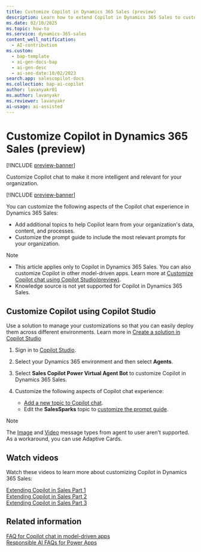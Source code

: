 ```yaml
---
title: Customize Copilot in Dynamics 365 Sales (preview)
description: Learn how to extend Copilot in Dynamics 365 Sales to customize the welcome message, add prompts, and the prompt guide.
ms.date: 02/10/2025
ms.topic: how-to
ms.service: dynamics-365-sales
content_well_notification:
  - AI-contribution
ms.custom:
  - bap-template
  - ai-gen-docs-bap
  - ai-gen-desc
  - ai-seo-date:10/02/2023
search.app: salescopilot-docs
ms.collection: bap-ai-copilot
author: lavanyakr01
ms.author: lavanyakr
ms.reviewer: lavanyakr
ai-usage: ai-assisted
---
```


# Customize Copilot in Dynamics 365 Sales (preview)

[!INCLUDE [preview-banner](~/../shared-content/shared/preview-includes/preview-banner.md)]

Customize Copilot chat to make it more intelligent and relevant for your organization. 

[!INCLUDE [preview-banner](~/../shared-content/shared/preview-includes/preview-note-d365.md)]

You can customize the following aspects of the Copilot chat experience in Dynamics 365 Sales:

- Add additional topics to help Copilot learn from your organization's data, content, and processes.
- Customize the prompt guide to include the most relevant prompts for your organization.

> [!NOTE]
>- This article applies only to Copilot in Dynamics 365 Sales. You can also customize Copilot in other model-driven apps. Learn more at [Customize Copilot chat using Copilot Studio(preview)](/power-apps/maker/model-driven-apps/customize-copilot-chat).
>- Knowledge source is not yet supported for Copilot in Dynamics 365 Sales.

## Customize Copilot using Copilot Studio

Use a solution to manage your customizations so that you can easily deploy them across different environments. Learn more in [Create a solution in Copilot Studio](/microsoft-copilot-studio/authoring-solutions-overview)

1. Sign in to [Copilot Studio](https://copilotstudio.microsoft.com/).
1. Select your Dynamics 365 environment and then select **Agents**.
1. Select **Sales Copilot Power Virtual Agent Bot** to customize Copilot in Dynamics 365 Sales.
1. Customize the following aspects of Copilot chat experience:

    - [Add a new topic to Copilot chat](/power-apps/maker/model-driven-apps/customize-copilot-chat#add-new-topic-to-copilot-chat).
    - Edit the **SalesSparks** topic to [customize the prompt guide](/power-apps/maker/model-driven-apps/customize-copilot-chat#prompt-guide-customizations).
    
  > [!NOTE]
  > The [Image](/microsoft-copilot-studio/authoring-send-message#add-an-image) and [Video](/microsoft-copilot-studio/authoring-send-message#add-an-image) message types from agent to user aren't supported. As a workaround, you can use Adaptive Cards.

## Watch videos

Watch these videos to learn more about customizing Copilot in Dynamics 365 Sales:

[Extending Copilot in Sales Part 1](https://www.youtube.com/watch?v=638gZ8yLCIc&t=1s)  
[Extending Copilot in Sales Part 2](https://www.youtube.com/watch?v=4u9h0OBFOiA&t=7s)  
[Extending Copilot in Sales Part 3](https://www.youtube.com/watch?v=gTaQaZ8XxJk&t=1s)  

## Related information

[FAQ for Copilot chat in model-driven apps](/power-apps/maker/common/faqs-copilot-model-driven-app)  
[Responsible AI FAQs for Power Apps](/power-apps/maker/common/responsible-ai-overview)  
